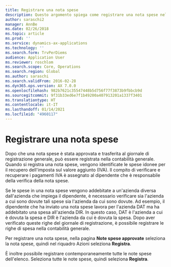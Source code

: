 ```yaml
---
title: Registrare una nota spese
description: Questo argomento spiega come registrare una nota spese nella contabilità generale.
author: saraschi2
manager: AnnBe
ms.date: 02/26/2018
ms.topic: article
ms.prod: ''
ms.service: dynamics-ax-applications
ms.technology: ''
ms.search.form: TrvPerDiems
audience: Application User
ms.reviewer: roschlom
ms.search.scope: Core, Operations
ms.search.region: Global
ms.author: saraschi
ms.search.validFrom: 2016-02-28
ms.dyn365.ops.version: AX 7.0.0
ms.openlocfilehash: 982b7621c35547448b5d756f77f3873b9fbbcb9d
ms.sourcegitcommit: 9f31b33ed6e7f1b49200a407913201a1337f3401
ms.translationtype: HT
ms.contentlocale: it-IT
ms.lasthandoff: 01/14/2021
ms.locfileid: "4960117"
---
```

# <a name="post-an-expense-report"></a>Registrare una nota spese

Dopo che una nota spese è stata approvata e trasferita al giornale di registrazione generale, può essere registrata nella contabilità generale. Quando si registra una nota spese, vengono identificate le spese idonee per il recupero dell'imposta sul valore aggiunto (IVA). Il compito di verificare e recuperare i pagamenti IVA è assegnato al dipendente che è responsabile della verifica della nota spese.

Se le spese in una nota spese vengono addebitate a un'azienda diversa dall'azienda che impiega il dipendente, è necessario verificare sia l'azienda a cui sono dovute tali spese sia l'azienda da cui sono dovute. Ad esempio, il dipendente che ha inviato una nota spese lavora per l'azienda DAT ma ha addebitato una spesa all'azienda DIR. In questo caso, DAT è l'azienda a cui è dovuta la spesa e DIR è l'azienda da cui è dovuta la spesa. Dopo aver verificato queste righe del giornale di registrazione, è possibile registrare le righe di spesa nella contabilità generale.

Per registrare una nota spese, nella pagina **Note spese approvate** seleziona la nota spese, quindi nel riquadro Azioni seleziona **Registra**.

È inoltre possibile registrare contemporaneamente tutte le note spese dell'elenco. Seleziona tutte le note spese, quindi seleziona **Registra**.

